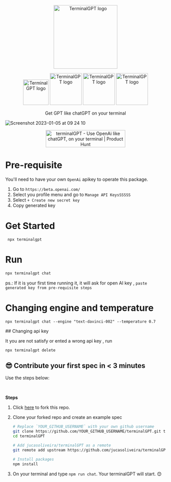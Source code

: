 <p align="center">
  <img width="200" alt="TerminalGPT logo" src="https://user-images.githubusercontent.com/11979969/211214696-7519a871-4981-44a8-8c2d-a1d187839126.png"/>
</p>

<p align="center">
   <img width="80" alt="TerminalGPT logo" src="https://img.shields.io/github/actions/workflow/status/jucasoliveira/terminalGPT/pr.yml"/>
   <img width="100" alt="TerminalGPT logo" src="https://img.shields.io/npm/dt/terminalgpt"/>
   <img width="100" alt="TerminalGPT logo" src="https://img.shields.io/github/contributors/jucasoliveira/terminalGPT"/>
   <img width="100" alt="TerminalGPT logo" src="https://img.shields.io/github/package-json/v/jucasoliveira/terminalGPT"/>
   
</p>

<p align="center">
Get GPT like chatGPT on your terminal
</p>

![Screenshot 2023-01-05 at 09 24 10](https://user-images.githubusercontent.com/11979969/210746185-69722c94-b073-4863-82bc-b662236c8305.png)

<p align="center">
<a href="https://www.producthunt.com/posts/terminalgpt?utm_source=badge-featured&utm_medium=badge&utm_souce=badge-terminalgpt" target="_blank"><img src="https://api.producthunt.com/widgets/embed-image/v1/featured.svg?post_id=373888&theme=light" alt="terminalGPT - Use&#0032;OpenAi&#0032;like&#0032;chatGPT&#0044;&#0032;on&#0032;your&#0032;terminal | Product Hunt" style="width: 250px; height: 54px;" width="250" height="54" /></a>

</p>

# Pre-requisite

You'll need to have your own `OpenAi` apikey to operate this package.

1. Go to `https://beta.openai.com/`
2. Select you profile menu and go to `Manage API KeysSSSSS`
3. Select `+ Create new secret key`
4. Copy generated key

# Get Started

```
 npx terminalgpt
```

# Run

```bash
npx terminalgpt chat
```

ps.: If it is your first time running it, it will ask for open AI key , `paste generated key from pre-requisite steps`

# Changing engine and temperature

```
npx terminalgpt chat --engine "text-davinci-002" --temperature 0.7
```

## Changing api key

It you are not satisfy or ented a wrong api key , run

```
npx terminalgpt delete
```

## 😎 Contribute your first spec in < 3 minutes

Use the steps below:

<br/>

**Steps**

1. Click [here](https://github.com/jucasoliveira/terminalGPT/fork) to fork this repo.

2. Clone your forked repo and create an example spec

   ```bash
   # Replace `YOUR_GITHUB_USERNAME` with your own github username
   git clone https://github.com/YOUR_GITHUB_USERNAME/terminalGPT.git terminalGPT
   cd terminalGPT

   # Add jucasoliveira/terminalGPT as a remote
   git remote add upstream https://github.com/jucasoliveira/terminalGPT.git

   # Install packages
   npm install

   ```

3. On your terminal and type `npm run chat`. Your terminalGPT will start. 😊

<br>
